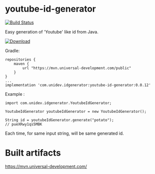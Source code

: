 # youtube-id-generator

[![Build Status](https://travis-ci.org/universal-development/youtube-id-generator.svg?branch=master)](https://travis-ci.org/universal-development/youtube-id-generator)

Easy generation of 'Youtube' like id from Java.


 [ ![Download](https://api.bintray.com/packages/universal-development/unidev-libs/youtube-id-generator/images/download.svg) ](https://bintray.com/universal-development/unidev-libs/youtube-id-generator/_latestVersion)


Gradle:
```
repositories {
    maven {
        url "https://mvn.universal-development.com/public" 
    }
}
...
implementation 'com.unidev.idgenerator:youtube-id-generator:0.0.12'
```
Example :
```
import com.unidev.idgenerator.YoutubeIdGenerator;

YoutubeIdGenerator youtubeIdGenerator = new YoutubeIdGenerator();

String id = youtubeIdGenerator.generate("potato");
// pueXRwy1qs5MBK

```

Each time, for same input string, will be same generated id.

# Built artifacts

https://mvn.universal-development.com/

